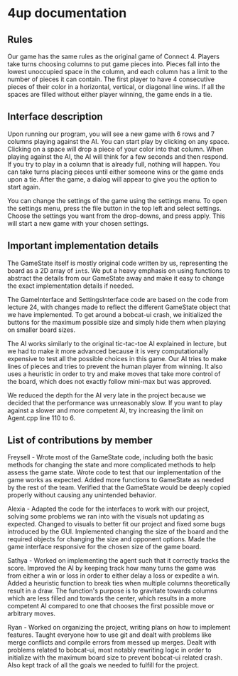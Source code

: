 # 4up documentation
## Rules
Our game has the same rules as the original game of Connect 4. Players take turns choosing columns to put game pieces into. Pieces fall into the lowest unoccupied space in the column, and each column has a limit to the number of pieces it can contain. The first player to have 4 consecutive pieces of their color in a horizontal, vertical, or diagonal line wins. If all the spaces are filled without either player winning, the game ends in a tie.
## Interface description
Upon running our program, you will see a new game with 6 rows and 7 columns playing against the AI. You can start play by clicking on any space. Clicking on a space will drop a piece of your color into that column. When playing against the AI, the AI will think for a few seconds and then respond. If you try to play in a column that is already full, nothing will happen. You can take turns placing pieces until either someone wins or the game ends upon a tie. After the game, a dialog will appear to give you the option to start again.

You can change the settings of the game using the settings menu. To open the settings menu, press the file button in the top left and select settings. Choose the settings you want from the drop-downs, and press apply. This will start a new game with your chosen settings.
## Important implementation details
The GameState itself is mostly original code written by us, representing the board as a 2D array of `int`s. We put a heavy emphasis on using functions to abstract the details from our GameState away and make it easy to change the exact implementation details if needed.

The GameInterface and SettingsInterface code are based on the code from lecture 24, with changes made to reflect the different GameState object that we have implemented. To get around a bobcat-ui crash, we initialized the buttons for the maximum possible size and simply hide them when playing on smaller board sizes.

The AI works similarly to the original tic-tac-toe AI explained in lecture, but we had to make it more advanced because it is very computationally expensive to test all the possible choices in this game. Our AI tries to make lines of pieces and tries to prevent the human player from winning. It also uses a heuristic in order to try and make moves that take more control of the board, which does not exactly follow mini-max but was approved.

We reduced the depth for the AI very late in the project because we decided that the performance was unreasonably slow. If you want to play against a slower and more competent AI, try increasing the limit on Agent.cpp line 110 to 6.
## List of contributions by member
Freysell - Wrote most of the GameState code, including both the basic methods for changing the state and more complicated methods to help assess the game state. Wrote code to test that our implementation of the game works as expected. Added more functions to GameState as needed by the rest of the team. Verified that the GameState would be deeply copied properly without causing any unintended behavior.

Alexia - Adapted the code for the interfaces to work with our project, solving some problems we ran into with the visuals not updating as expected. Changed to visuals to better fit our project and fixed some bugs introduced by the GUI. Implemented changing the size of the board and the required objects for changing the size and opponent options. Made the game interface responsive for the chosen size of the game board.

Sathya - Worked on implementing the agent such that it correctly tracks the score. Improved the AI by keeping track how many turns the game was from either a win or loss in order to either delay a loss or expedite a win. Added a heuristic function to break ties when multiple columns theoretically result in a draw. The function's purpose is to gravitate towards columns which are less filled and towards the center, which results in a more competent AI compared to one that chooses the first possible move or arbitrary moves.

Ryan - Worked on organizing the project, writing plans on how to implement features. Taught everyone how to use git and dealt with problems like merge conflicts and compile errors from messed up merges. Dealt with problems related to bobcat-ui, most notably rewriting logic in order to initialize with the maximum board size to prevent bobcat-ui related crash. Also kept track of all the goals we needed to fulfill for the project.